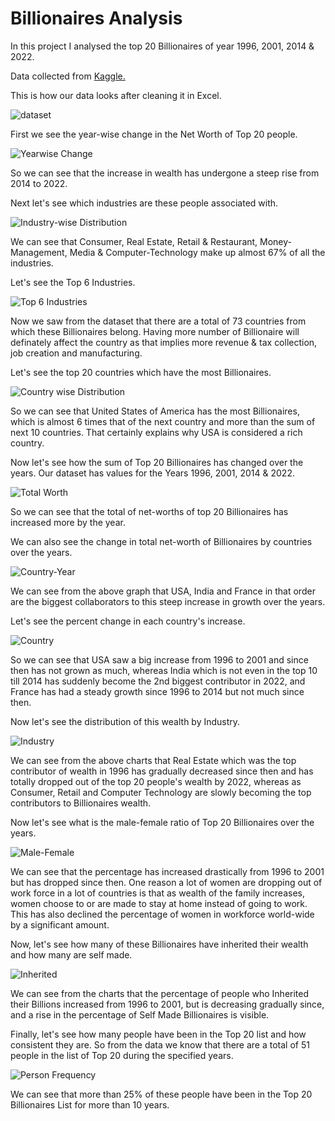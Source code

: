 # Billionaires Analysis

In this project I analysed the top 20 Billionaires of year 1996, 2001, 2014 & 2022.

Data collected from [Kaggle.](https://www.kaggle.com/datasets/prasertk/forbes-worlds-billionaires-list-2022)

This is how our data looks after cleaning it in Excel.


![dataset](https://user-images.githubusercontent.com/97380339/166159488-57e0f845-0a75-4a97-9af0-696e79f2d6ae.png)


First we see the year-wise change in the Net Worth of Top 20 people.


![Yearwise Change](https://user-images.githubusercontent.com/97380339/166159537-aa28503c-7c8e-419c-9cfd-ace441b9629b.png)


So we can see that the increase in wealth has undergone a steep rise from 2014 to 2022.

Next let's see which industries are these people associated with.


![Industry-wise Distribution](https://user-images.githubusercontent.com/97380339/166159694-77b36dbe-4307-4cf9-9355-65d2bc0ac568.png)


We can see that Consumer, Real Estate, Retail & Restaurant, Money-Management, Media & Computer-Technology make up almost 67% of all the industries. 

Let's see the Top 6 Industries.


![Top 6 Industries](https://user-images.githubusercontent.com/97380339/166159821-9d27c298-e948-498d-91b4-e94e5fbed433.png)


Now we saw from the dataset that there are a total of 73 countries from which these Billionaires belong.
Having more number of Billionaire will definately affect the country as that implies more revenue & tax collection, job creation and manufacturing.

Let's see the top 20 countries which have the most Billionaires.


![Country wise Distribution](https://user-images.githubusercontent.com/97380339/166159914-32977477-2305-4905-a6d9-f99c538e952f.png)



So we can see that United States of America has the most Billionaires, which is almost 6 times that of the next country and more than the sum of next 10 countries. 
That certainly explains why USA is considered a rich country.

Now let's see how the sum of Top 20 Billionaires has changed over the years. 
Our dataset has values for the Years 1996, 2001, 2014 & 2022.


![Total Worth](https://user-images.githubusercontent.com/97380339/166160087-bc4c4676-f6d4-4de9-9966-2b7bb50f878e.png)

So we can see that the total of net-worths of top 20 Billionaires has increased more by the year.

We can also see the change in total net-worth of Billionaires by countries over the years.


![Country-Year](https://user-images.githubusercontent.com/97380339/166160192-eb4eb166-1eda-48bf-994a-71458ad6af81.png)


We can see from the above graph that USA, India and France in that order are the biggest collaborators to this steep increase in growth over the years.

Let's see the percent change in each country's increase.


![Country](https://user-images.githubusercontent.com/97380339/166160298-c93e43da-87af-48cc-b4a3-b18aa1385a1f.png)


So we can see that USA saw a big increase from 1996 to 2001 and since then has not grown as much, whereas India which is not even in the top 10 till 2014 has suddenly become the 2nd biggest contributor in 2022, and France has had a steady growth since 1996 to 2014 but not much since then.


Now let's see the distribution of this wealth by Industry.


![Industry](https://user-images.githubusercontent.com/97380339/166160490-987b7249-2345-42f0-82e1-d05e2e780920.png)


We can see from the above charts that Real Estate which was the top contributor of wealth in 1996 has gradually decreased since then and has totally dropped out of the top 20 people's wealth by 2022, whereas as Consumer, Retail and Computer Technology are slowly becoming the top contributors to Billionaires wealth.


Now let's see what is the male-female ratio of Top 20 Billionaires over the years.


![Male-Female](https://user-images.githubusercontent.com/97380339/166160631-d9a8684b-7613-4338-acc1-f52b44872b92.png)


We can see that the percentage has increased drastically from 1996 to 2001 but has dropped since then.
One reason a lot of women are dropping out of work force in a lot of countries is that as wealth of the family increases, women choose to or are made to stay at home instead of going to work. This has also declined the percentage of women in workforce world-wide by a significant amount.

Now, let's see how many of these Billionaires have inherited their wealth and how many are self made.


![Inherited](https://user-images.githubusercontent.com/97380339/166160768-3de4c29f-fed8-4628-846a-c0afc4b04e93.png)


We can see from the charts that the percentage of people who Inherited their Billions increased from 1996 to 2001, but is decreasing gradually since, and a rise in the percentage of Self Made Billionaires is visible.

Finally, let's see how many people have been in the Top 20 list and how consistent they are.
So from the data we know that there are a total of 51 people in the list of Top 20 during the specified years.

![Person Frequency](https://user-images.githubusercontent.com/97380339/166160897-22719ee6-9c96-4fad-92e9-fe7c2cc879d7.png)

We can see that more than 25% of these people have been in the Top 20 Billionaires List for more than 10 years.
